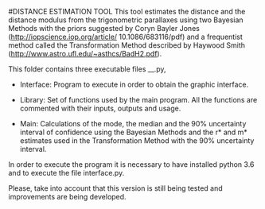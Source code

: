 #DISTANCE ESTIMATION TOOL
This tool estimates the distance and the distance 
modulus from the trigonometric parallaxes using two
Bayesian Methods with the priors suggested by Coryn 
Bayler Jones (http://iopscience.iop.org/article/
10.1086/683116/pdf) and a frequentist method called 
the Transformation Method described by Haywood Smith 
(http://www.astro.ufl.edu/~asthcs/BadH2.pdf).

This folder contains three executable files __.py,

* Interface: Program to execute in order to obtain
	the graphic interface.

* Library: Set of functions used by the main program.
	All the functions are commented with their 
	inputs, outputs and usage.

* Main: Calculations of the mode, the median and the 
	90% uncertainty interval of confidence using 
	the Bayesian Methods and the r* and m*
	estimates used in the Transformation Method
	with the 90% uncertainty interval.

In order to execute the program it is necessary to 
have installed python 3.6 and to execute the file
interface.py.

Please, take into account that this version is still
being tested and improvements are being developed. 
